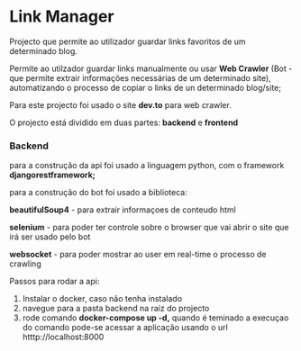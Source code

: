 # Link Manager

Projecto que permite ao utilizador guardar links favoritos de um determinado blog.

Permite ao utilzador guardar links manualmente ou usar **Web Crawler** (Bot - que permite extrair informações necessárias de um determinado site), automatizando o processo de copiar o links de un determinado blog/site;

Para este projecto foi usado o site **dev.to** para web crawler.


O projecto está dividido em duas partes: **backend** e **frontend**


### **Backend**

para a construção da api foi usado a linguagem python, com o framework **djangorestframework;**

para a construção do bot foi usado a biblioteca:

**beautifulSoup4** - para  extrair informaçoes de conteudo html

**selenium** - para  poder ter controle sobre o browser que vai abrir o site que irá ser usado pelo  bot

**websocket** - para poder mostrar ao user em real-time o processo de crawling


Passos para rodar  a api:

1. Instalar o docker, caso não tenha instalado
2. navegue para a pasta backend na raiz do projecto
3. rode comando **docker-compose up -d,** quando é teminado a execuçao do comando pode-se acessar a aplicação usando o url htttp://localhost:8000
